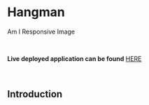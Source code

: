 # **Hangman**

Am I Responsive Image

<br>

**Live deployed application can be found** [HERE](https://hangman-james-fitz.herokuapp.com/)  

<br>

## **Introduction**